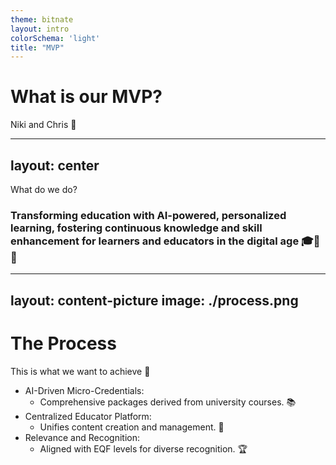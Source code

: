 ```yaml
---
theme: bitnate
layout: intro
colorSchema: 'light'
title: "MVP"
---
```

# What is our MVP?
Niki and Chris 🚀

---
layout: center
---
What do we do?
### Transforming education with AI-powered, personalized learning, fostering continuous knowledge and skill enhancement for learners and educators in the digital age 🎓🤖💡

---
layout: content-picture
image: ./process.png
---
# The Process

This is what we want to achieve 🎯

- AI-Driven Micro-Credentials:
    - Comprehensive packages derived from university courses. 📚
- Centralized Educator Platform:
    - Unifies content creation and management. 🔄
- Relevance and Recognition:
    - Aligned with EQF levels for diverse recognition. 🏆
